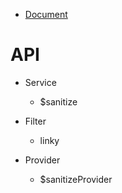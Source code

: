 - [Document](https://docs.angularjs.org/api/ngSanitize)

# API
- Service

    - $sanitize

- Filter

    - linky

- Provider

    - $sanitizeProvider

